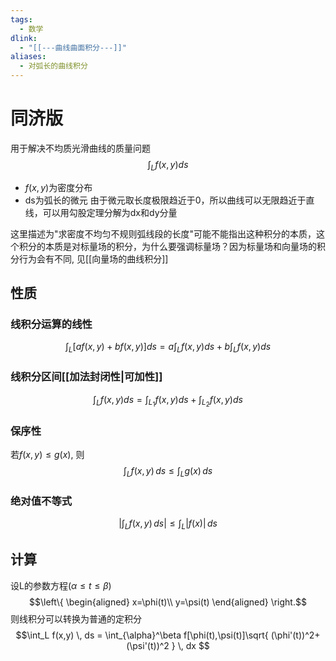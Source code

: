 ```yaml
---
tags:
  - 数学
dlink:
  - "[[---曲线曲面积分---]]"
aliases:
  - 对弧长的曲线积分
---
```

# 同济版
用于解决不均质光滑曲线的质量问题
$$\int_L f(x,y)ds$$
- $f(x,y)$为密度分布
- ds为弧长的微元
由于微元取长度极限趋近于0，所以曲线可以无限趋近于直线，可以用勾股定理分解为dx和dy分量

这里描述为"求密度不均匀不规则弧线段的长度"可能不能指出这种积分的本质，这个积分的本质是对标量场的积分，为什么要强调标量场？因为标量场和向量场的积分行为会有不同, 见[[向量场的曲线积分]]

## 性质
### 线积分运算的线性
$$\int_L \left[af(x,y)+bf(x,y)\right]ds = a\int_L f(x,y)ds + b\int_L f(x,y)ds$$

### 线积分区间[[加法封闭性|可加性]]
$$\int_L f(x,y)ds=\int_{L_1} f(x,y)ds + \int_{L_2} f(x,y)ds$$

### 保序性
若$f(x,y)\leq g(x)$, 则
$$\int_L f(x,y) \, ds \leq \int_L g(x) \, ds $$
### 绝对值不等式
$$\left|\int_L f(x,y) \, ds\right| \leq \int_L |f(x)| \, ds $$


## 计算
设L的参数方程($\alpha \le t \le \beta$)
$$\left\{
\begin{aligned}
x=\phi(t)\\
y=\psi(t)
\end{aligned}
\right.$$
则线积分可以转换为普通的定积分
$$\int_L f(x,y) \, ds = \int_{\alpha}^\beta f[\phi(t),\psi(t)]\sqrt{ (\phi'(t))^2+(\psi'(t))^2 }  \, dx $$


